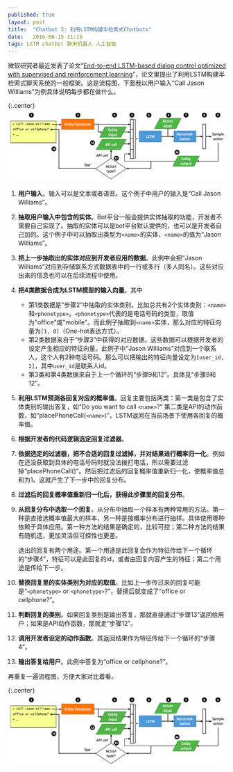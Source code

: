 ```yaml
---
published: true
layout: post
title:  "Chatbot 3: 利用LSTM构建半检索式Chatbots"
date:   2016-06-15 11:15
tags: LSTM chatbot 聊天机器人 人工智能
---
```


微软研究者最近发表了论文“[End-to-end LSTM-based dialog control optimized with supervised and reinforcement learning](http://arxiv.org/abs/1606.01269)”，论文里提出了利用LSTM构建半检索式聊天系统的一般框架。这是流程图，下面我以用户输入“Call Jason Williams”为例具体说明每步都在做什么。

{:.center}
![LSTM半检索式chatbots流程][flow]

1. **用户输入**。输入可以是文本或者语音。这个例子中用户的输入是“Call Jason Williams”。
2. **抽取用户输入中包含的实体**。Bot平台一般会提供实体抽取的功能，开发者不需要自己实现了。抽取的实体可以是bot平台默认提供的，也可以是开发者自己加的。这个例子中可以抽取出类型为`<name>`的实体，`<name>`的值为“Jason Williams”。
3. **把上一步抽取出的实体对应到开发者应用的数据**。此例中会把“Jason Williams”对应到存储联系方式数据表中的一行或多行（多人同名）。这些对应出来的信息也可以在后续流程中使用。
4. **把4类数据合成为LSTM模型的输入向量**。其中
	* 第1类数据是“步骤2”中抽取的实体类别。比如总共有2个实体类别：`<name>`和`<phonetype>`。`<phonetype>`代表的是电话号码的类型，取值为"office"或"mobile"。而此例子抽取到`<name>`实体，那么对应的特征向量为`[1, 0]`（One-hot表达方式）。
	* 第2类数据来自于“步骤3”中获得的对应数据。这些数据可以根据开发者的设定产生相应的特征向量。此例子中“Jason Williams”对应到一个联系人，这个人有2种电话号码。那么可以把输出的特征向量设定为`[user_id, 2]`，其中`user_id`是联系人id。
	* 第3类和第4类数据来自于上一个循环的“步骤9和12”。具体见“步骤9和12”。
5. **利用LSTM预测各回复对应的概率值**。回复主要包括两类：第一类是包含了实体类别的输出答复，如“Do you want to call `<name>`?” 第二类是API的动作函数，如“placePhoneCall(`<name>`)”。LSTM返回在当前场景下使用各回复的概率值。
6. **根据开发者的代码逻辑选定回复过滤器**。
7. **依据选定的过滤器，把不合适的回复过滤掉，并对结果进行概率归一化**。例如在还没获取到具体的电话号码时就没法拨打电话，所以需要过滤掉“placePhoneCall(<name>)”。然后把过滤后的回复概率值重新归一化，使概率值总和为1。这就产生了下一步中的回复分布。
8. **过滤后的回复概率值重新归一化后，获得此步骤里的回复分布**。
9. **从回复分布中选取一个回复**。从分布中抽取一个样本有两种常用的方法。第一种是直接选概率值最大的样本，另一种是按概率分布进行抽样。具体使用哪种依赖于具体应用。第一种方法的结果是确定的，比较可控；第二种方法的结果有随机选，更加灵活但可控性也更差。

	选出的回复有两个用途。第一个用途是此回复会作为特征传给下一个循环的“步骤4”，特征可以是此回复的id，或者由回复内容产生的特征；第二个用途是传给下一步。
10. **替换回复里的实体类别为对应的取值**。比如上一步传过来的回复可能是“`<phonetype>` or `<phonetype>`?”，替换后就变成了“office or cellphone?”。
11. **判断回复的类别**。如果回复类别是输出答复，那就直接通过“步骤13”返回给用户；如果是API动作函数，那就走“步骤12”。
12. **调用开发者设定的动作函数**。其返回结果作为特征传给下一个循环的“步骤4”。
13. **输出答复给用户**。此例中答复为“office or cellphone?”。


再重复一遍流程图，方便大家对比着看。

{:.center}
![LSTM半检索式chatbots流程][flow]


[flow]: /images/ms_bot_flow.png 
